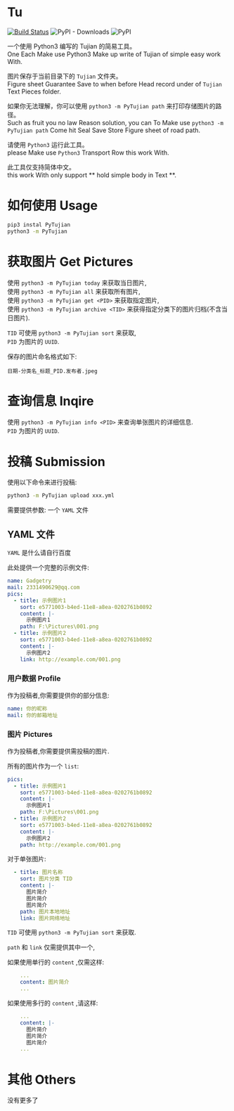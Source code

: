 # Tu

[![Build Status](https://travis-ci.org/gggxbbb/tujian_python.svg?branch=master)](https://travis-ci.org/gggxbbb/tujian_python)
![PyPI - Downloads](https://img.shields.io/pypi/dm/tu)
![PyPI](https://img.shields.io/pypi/v/tu)
  
一个使用 Python3 编写的 Tujian 的简易工具。  
One Each Make use Python3 Make up write of Tujian of simple easy work With.
  
图片保存于当前目录下的 `Tujian` 文件夹。  
Figure sheet Guarantee Save to when before Head record under of `Tujian` Text Pieces folder.
  
如果你无法理解，你可以使用 `python3 -m PyTujian path` 来打印存储图片的路径。  
Such as fruit you no law Reason solution, you can To Make use `python3 -m PyTujian path` Come hit Seal Save Store Figure sheet of road path.  
  
请使用 `Python3` 运行此工具。  
please Make use `Python3` Transport Row this work With.

此工具仅支持简体中文。  
this work With only support ** hold simple body in Text **.

# 如何使用 Usage 

```bash
pip3 instal PyTujian
python3 -m PyTujian
```

# 获取图片 Get Pictures

使用 `python3 -m PyTujian today` 来获取当日图片,  
使用 `python3 -m PyTujian all` 来获取所有图片,  
使用 `python3 -m PyTujian get <PID>` 来获取指定图片,  
使用 `python3 -m PyTujian archive <TID>` 来获得指定分类下的图片归档(不含当日图片).

`TID` 可使用 `python3 -m PyTujian sort` 来获取,  
`PID` 为图片的 `UUID`.  

保存的图片命名格式如下:
```
日期-分类名_标题_PID.发布者.jpeg
```

# 查询信息 Inqire

使用 `python3 -m PyTujian info <PID>` 来查询单张图片的详细信息.  
`PID` 为图片的 `UUID`.

# 投稿 Submission

使用以下命令来进行投稿:  
```bash
python3 -m PyTujian upload xxx.yml
```
需要提供参数: 一个 `YAML` 文件  

## YAML 文件

`YAML` 是什么请自行百度  

此处提供一个完整的示例文件:  

```yaml
name: Gadgetry
mail: 2331490629@qq.com
pics:
  - title: 示例图片1
    sort: e5771003-b4ed-11e8-a8ea-0202761b0892
    content: |-
      示例图片1
    path: F:\Pictures\001.png
  - title: 示例图片2
    sort: e5771003-b4ed-11e8-a8ea-0202761b0892
    content: |-
      示例图片2
    link: http://example.com/001.png
```

### 用户数据 Profile

作为投稿者,你需要提供你的部分信息:  

```yaml
name: 你的昵称
mail: 你的邮箱地址
```

### 图片 Pictures

作为投稿者,你需要提供需投稿的图片.  

所有的图片作为一个 `list`:

```yaml
pics:
  - title: 示例图片1
    sort: e5771003-b4ed-11e8-a8ea-0202761b0892
    content: |-
      示例图片1
    path: F:\Pictures\001.png
  - title: 示例图片2
    sort: e5771003-b4ed-11e8-a8ea-0202761b0892
    content: |-
      示例图片2
    path: http://example.com/001.png
```

对于单张图片:  

```yaml
  - title: 图片名称
    sort: 图片分类 TID
    content: |-
      图片简介
      图片简介
      图片简介
    path: 图片本地地址
    link: 图片网络地址
```

`TID` 可使用 `python3 -m PyTujian sort` 来获取.  

`path` 和 `link` 仅需提供其中一个,  

如果使用单行的 `content` ,仅需这样:

```yaml
    ...
    content: 图片简介
    ...
```

如果使用多行的 `content` ,请这样:

```yaml
    ...
    content: |-
      图片简介
      图片简介
      图片简介
    ...
```

# 其他 Others
没有更多了

